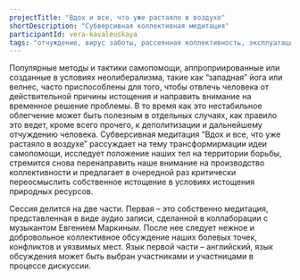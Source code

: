```yaml
---
projectTitle: "Вдох и все, что уже растаяло в воздухе"
shortDescription: "Субверсивная коллективная медитация"
participantId: vera-kavaleuskaya
tags: "отчуждение, вирус заботы, рассеянная коллективность, эксплуатация скрытой мотивации, практики самих себя, недомогание"
---
```

Популярные методы и тактики самопомощи, аппроприированные или созданные в условиях неолиберализма, такие как “западная” йога или велнес, часто приспособлены для того, чтобы отвлечь человека от действительной причины истощения и направить внимание на временное решение проблемы. В то время как это нестабильное облегчение может быть полезным в отдельных случаях, как правило это ведет, кроме всего прочего, к деполитизации и дальнейшему отчуждению человека. Субверсивная медитация “Вдох и все, что уже растаяло в воздухе” рассуждает на тему трансформирмации идеи самопомощи, исследует положение наших тел на территории борьбы, стремится снова перенаправить наше внимание на производство коллективности и предлагает в очередной раз критически переосмыслить собственное истощение в условиях истощения природных ресурсов.

Сессия делится на две части. Первая – это собственно медитация, представленная в виде аудио записи, сделанной в коллаборации с музыкантом Евгением Маркиным. После нее следует нежное и добровольное коллективное обсуждение наших болевых точек, конфликтов и уязвимых мест. Язык первой части – английский, язык обсуждения может быть выбран участниками и участницами в процессе дискуссии.
